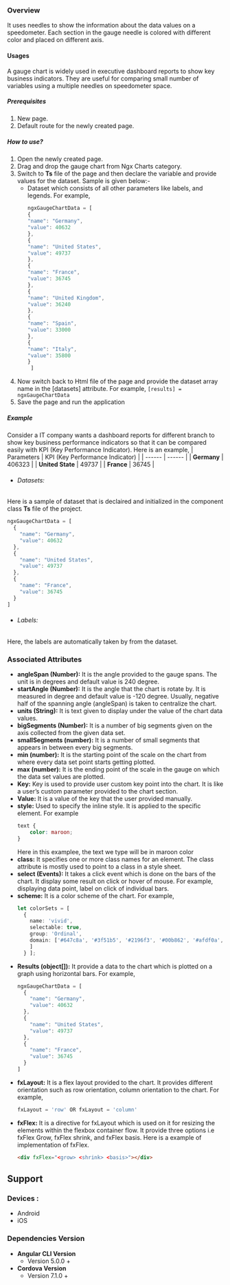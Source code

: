 ### Overview
It uses needles to show the information about the data values on a speedometer. Each section in the gauge needle is colored with different color and placed on different axis. 

#### Usages
A gauge chart is widely used in executive dashboard reports to show key business indicators. They are useful for comparing small number of variables using a multiple needles on speedometer space.
##### Prerequisites
1. New page.
2. Default route for the newly created page.
##### How to use?
1. Open the newly created page.
2. Drag and drop the gauge chart from Ngx Charts category.
3. Switch to **Ts** file of the page and then declare the variable and provide values for the dataset. Sample is given below:- 
    * Dataset which consists of all other parameters like labels, and legends. For example, 
        ```ts
        ngxGaugeChartData = [
      {
        "name": "Germany",
        "value": 40632
      },
      {
        "name": "United States",
        "value": 49737
      },
      {
        "name": "France",
        "value": 36745
      },
      {
        "name": "United Kingdom",
        "value": 36240
      },
      {
        "name": "Spain",
        "value": 33000
      },
      {
        "name": "Italy",
        "value": 35800
      }
         ]
        ```
4. Now switch back to Html file of the page and provide the dataset array name in the [datasets] attribute. For example,
        ```
		[results] = ngxGaugeChartData
		```
5. Save the page and run the application 
##### Example
Consider a IT company wants a dashboard reports for different branch to show key business performance indicators so that it can be compared easily with KPI (Key Performance Indicator). Here is an example,
| Parameters | KPI (Key Performance Indicator) |
| ------ | ------ | 
| **Germany** | 406323 |
| **United State** | 49737 | 
| **France** | 36745 |
-   ###### Datasets:
Here is a sample of dataset that is declaired and initialized in the component class **Ts** file of the project. 
```typescript
ngxGaugeChartData = [
  {
    "name": "Germany",
    "value": 40632
  },
  {
    "name": "United States",
    "value": 49737
  },
  {
    "name": "France",
    "value": 36745
  }
]
```
-   ###### Labels:
Here, the labels are automatically taken by from the dataset.
### Associated Attributes
-   **angleSpan (Number):** It is the angle provided to the gauge spans. The unit is in degrees and default value is 240 degree.
-   **startAngle (Number):** It is the angle that the chart is rotate by. It is measured in degree and default value is -120 degree. Usually, negative half of the spanning angle (angleSpan) is taken to centralize the chart. 
-   **units (String):** It is text given to display under the value of the chart data values.
-   **bigSegments (Number):** It is a number of big segments given on the axis collected from the given data set. 
-   **smallSegments (number):** It is a number of small segments that appears in between every big segments. 
-   **min (number):** It is the starting point of the scale on the chart from where every data set point starts getting plotted. 
-   **max (number):** It is the ending point of the scale in the gauge on which the data set values are plotted. 
-   **Key:** Key is used to provide user custom key point into the chart. It is like a user’s custom parameter provided to the chart section.
-   **Value:** It is a value of the key that the user provided manually.
-   **style:** Used to specify the inline style. It is applied to the specific element. For example 
    ```css
    text {
    	color: maroon;
    }
    ```
    Here in this examplee, the text we type will be in maroon color
-   **class:** It specifies one or more class names for an element. The class attribute is mostly used to point to a class in a style sheet.
-   **select (Events):** It takes a click event which is done on the bars of the chart. It display some result on click or hover of mouse. For example, displaying data point, label on click of individual bars.
-   **scheme:** It is a color scheme of the chart. For example,
    ```ts
    let colorSets = [
      {
        name: 'vivid',
        selectable: true,
        group: 'Ordinal',
        domain: ['#647c8a', '#3f51b5', '#2196f3', '#00b862', '#afdf0a', '#a7b61a', '#f3e562', '#ff9800', '#ff5722', '#ff4514'
        ]
      } ];
    ```
-   **Results (object[]):** It provide a data to the chart which is plotted on a graph using horizontal bars. For example,
    ```ts
    ngxGaugeChartData = [
      {
        "name": "Germany",
        "value": 40632
      },
      {
        "name": "United States",
        "value": 49737
      },
      {
        "name": "France",
        "value": 36745
      }
    ]
    ```
-   **fxLayout:** It is a flex layout provided to the chart. It provides different orientation such as row orientation, column orientation to the chart. For example, 
    ```ts
    fxLayout = 'row' OR fxLayout = 'column'
    ```
-   **fxFlex:** It is a directive for fxLayout which is used on it for resizing the elements within the flexbox container flow. It provide three options i.e fxFlex Grow, fxFlex shrink, and fxFlex basis. Here is a example of implementation of fxFlex.
    ```html
    <div fxFlex="<grow> <shrink> <basis>"></div>
    ```
## Support
### Devices : 
-   Android
-   iOS
### Dependencies Version
-   **Angular CLI Version**
    -   Version 5.0.0 +
-   **Cordova Version**
    -   Version 7.1.0 +
